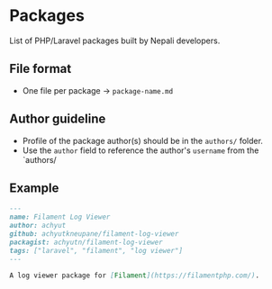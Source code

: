 # Packages

List of PHP/Laravel packages built by Nepali developers.

## File format
- One file per package → `package-name.md`

## Author guideline
- Profile of the package author(s) should be in the `authors/` folder.
- Use the `author` field to reference the author's `username` from the `authors/

## Example
```markdown
---
name: Filament Log Viewer
author: achyut
github: achyutkneupane/filament-log-viewer
packagist: achyutn/filament-log-viewer
tags: ["laravel", "filament", "log viewer"]
---

A log viewer package for [Filament](https://filamentphp.com/).
```